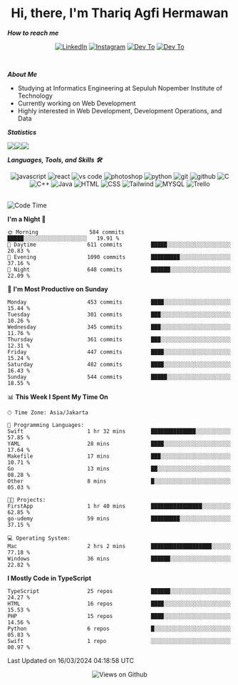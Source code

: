 <div align="center">
  <h1>Hi, there, I'm Thariq Agfi Hermawan</h1>
</div>


***How to reach me***
<p align='center'>
   <a href="https://www.linkedin.com/in/thariqagfihermawan" target="_blank"><img src="https://img.shields.io/badge/LinkedIn-0077B5?style=for-the-badge&logo=linkedin&logoColor=white" alt="LinkedIn"></a>
   <a href="https://www.instagram.com/thoriqagfi" target="_blank"><img src="https://img.shields.io/badge/Instagram-E4405F?style=for-the-badge&logo=instagram&logoColor=white" alt="Instagram"></a>
   <a href="https://medium.com/@thoriq.aghfi60" target="_blank"><img src="https://img.shields.io/badge/Medium-12100E?style=for-the-badge&logo=medium&logoColor=white" alt="Dev To"></a>
   <a href="https://linktr.ee/thoriqagfi" target="_blank"><img src="https://img.shields.io/badge/linktree-1de9b6?style=for-the-badge&logo=linktree&logoColor=white" alt="Dev To"></a>
</p>

<br>

***About Me***
- Studying at Informatics Engineering at Sepuluh Nopember Institute of Technology
- Currently working on Web Development
- Highly interested in Web Development, Development Operations, and Data

***Statistics***

<!-- [![GitHub Streak](http://github-readme-streak-stats.herokuapp.com?user=thoriqagfi&theme=dark)](https://git.io/streak-stats) -->

<div align="center">
  <div style="display: flex;">
    <img src="http://github-readme-streak-stats.herokuapp.com?user=thoriqagfi&theme=chartreuse-dark"/>
    <img src="https://github-readme-stats.vercel.app/api/top-langs/?username=thoriqagfi&layout=compact&&theme=chartreuse-dark&langs_count=8)](https://github.com/thoriqagfi"/>
    <img src="https://github-readme-stats.vercel.app/api?username=thoriqagfi&show_icons=true&theme=chartreuse-dark"/>
  </div>
</div>

<!-- [![Top Langs](https://github-readme-stats.vercel.app/api/top-langs/?username=thoriqagfi&layout=compact&&theme=chartreuse-dark&langs_count=8)](https://github.com/thoriqagfi)
< ![Agfi's GitHub stats](https://github-readme-stats.vercel.app/api?username=thoriqagfi&show_icons=true&theme=chartreuse-dark) -->

***Languages, Tools, and Skills 🛠***

  <div align="center">
    <img src="https://img.shields.io/badge/JavaScript-F7DF1E?style=for-the-badge&logo=javascript&logoColor=black" alt="javascript" />
    <img src="https://img.shields.io/badge/React-61DAFB?style=for-the-badge&logo=react&logoColor=black" alt="react" />
    <img src="https://img.shields.io/badge/vs%20code-007ACC?style=for-the-badge&logo=visual%20studio%20code&logoColor=white" alt="vs code" />
    <img src="https://img.shields.io/badge/adobe%20photoshop-31A8FF?style=for-the-badge&logo=adobe%20photoshop&logoColor=white" alt="photoshop" />
    <img src="https://img.shields.io/badge/python-3776AB?style=for-the-badge&logo=python&logoColor=white" alt="python" />
    <img src="https://img.shields.io/badge/Git-F05032?style=for-the-badge&logo=git&logoColor=white" alt="git" />
    <img src="https://img.shields.io/badge/GitHub-100000?style=for-the-badge&logo=github&logoColor=white" alt="github" />
    <img src="https://img.shields.io/badge/c-%2300599C.svg?style=for-the-badge&logo=c&logoColor=white" alt="C" />
    <img src="https://img.shields.io/badge/c++-%2300599C.svg?style=for-the-badge&logo=c%2B%2B&logoColor=white" alt="C++" />
    <img src="https://img.shields.io/badge/Java-ED8B00?style=for-the-badge&logo=java&logoColor=white" alt="Java"/>
    <img src="https://img.shields.io/badge/HTML5-E34F26?style=for-the-badge&logo=html5&logoColor=white" alt="HTML" />
    <img src="https://img.shields.io/badge/CSS-239120?&style=for-the-badge&logo=css3&logoColor=white" alt ="CSS" />
    <img src="https://img.shields.io/badge/tailwindcss-%2338B2AC.svg?style=for-the-badge&logo=tailwind-css&logoColor=white" alt="Tailwind" />
    <img src="https://img.shields.io/badge/MySQL-00000F?style=for-the-badge&logo=mysql&logoColor=white" alt="MYSQL" />
    <img src="https://img.shields.io/badge/Trello-%23026AA7.svg?style=for-the-badge&logo=Trello&logoColor=white" alt="Trello" />
  </div><br>

<!--START_SECTION:waka-->
![Code Time](http://img.shields.io/badge/Code%20Time-923%20hrs%205%20mins-blue)

**I'm a Night 🦉** 

```text
🌞 Morning                584 commits         █████░░░░░░░░░░░░░░░░░░░░   19.91 % 
🌆 Daytime                611 commits         █████░░░░░░░░░░░░░░░░░░░░   20.83 % 
🌃 Evening                1090 commits        █████████░░░░░░░░░░░░░░░░   37.16 % 
🌙 Night                  648 commits         ██████░░░░░░░░░░░░░░░░░░░   22.09 % 
```
📅 **I'm Most Productive on Sunday** 

```text
Monday                   453 commits         ████░░░░░░░░░░░░░░░░░░░░░   15.44 % 
Tuesday                  301 commits         ███░░░░░░░░░░░░░░░░░░░░░░   10.26 % 
Wednesday                345 commits         ███░░░░░░░░░░░░░░░░░░░░░░   11.76 % 
Thursday                 361 commits         ███░░░░░░░░░░░░░░░░░░░░░░   12.31 % 
Friday                   447 commits         ████░░░░░░░░░░░░░░░░░░░░░   15.24 % 
Saturday                 482 commits         ████░░░░░░░░░░░░░░░░░░░░░   16.43 % 
Sunday                   544 commits         █████░░░░░░░░░░░░░░░░░░░░   18.55 % 
```


📊 **This Week I Spent My Time On** 

```text
🕑︎ Time Zone: Asia/Jakarta

💬 Programming Languages: 
Swift                    1 hr 32 mins        ██████████████░░░░░░░░░░░   57.85 % 
YAML                     28 mins             ████░░░░░░░░░░░░░░░░░░░░░   17.64 % 
Makefile                 17 mins             ███░░░░░░░░░░░░░░░░░░░░░░   10.71 % 
Go                       13 mins             ██░░░░░░░░░░░░░░░░░░░░░░░   08.28 % 
Other                    8 mins              █░░░░░░░░░░░░░░░░░░░░░░░░   05.03 % 

🐱‍💻 Projects: 
FirstApp                 1 hr 40 mins        ████████████████░░░░░░░░░   62.85 % 
go-udemy                 59 mins             █████████░░░░░░░░░░░░░░░░   37.15 % 

💻 Operating System: 
Mac                      2 hrs 2 mins        ███████████████████░░░░░░   77.18 % 
Windows                  36 mins             ██████░░░░░░░░░░░░░░░░░░░   22.82 % 
```

**I Mostly Code in TypeScript** 

```text
TypeScript               25 repos            ██████░░░░░░░░░░░░░░░░░░░   24.27 % 
HTML                     16 repos            ████░░░░░░░░░░░░░░░░░░░░░   15.53 % 
PHP                      15 repos            ████░░░░░░░░░░░░░░░░░░░░░   14.56 % 
Python                   6 repos             █░░░░░░░░░░░░░░░░░░░░░░░░   05.83 % 
Swift                    1 repo              ░░░░░░░░░░░░░░░░░░░░░░░░░   00.97 % 
```




 Last Updated on 16/03/2024 04:18:58 UTC
<!--END_SECTION:waka-->

<div align="center">
<img src="https://komarev.com/ghpvc/?username=thoriqagfi&color=blue" alt="Views on Github" />
</div>